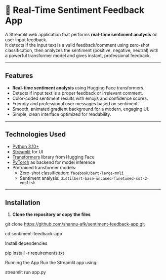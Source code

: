 # 🧠 Real-Time Sentiment Feedback App

A Streamlit web application that performs **real-time sentiment analysis** on user input feedback.  
It detects if the input text is a valid feedback/comment using zero-shot classification, then analyzes the sentiment (positive, negative, neutral) with a powerful transformer model and gives instant, professional feedback.

---

## Features

- **Real-time sentiment analysis** using Hugging Face transformers.
- Detects if input text is a proper feedback or irrelevant comment.
- Color-coded sentiment results with emojis and confidence scores.
- Friendly and professional user messages based on sentiment.
- Smooth, animated gradient background for a modern, engaging UI.
- Simple, clean interface optimized for readability.

---

## Technologies Used

- [Python 3.10+](https://www.python.org/)
- [Streamlit](https://streamlit.io/) for UI
- [Transformers](https://huggingface.co/transformers/) library from Hugging Face
- [PyTorch](https://pytorch.org/) as backend for model inference
- Pretrained transformer models:
  - Zero-shot classification: `facebook/bart-large-mnli`
  - Sentiment analysis: `distilbert-base-uncased-finetuned-sst-2-english`

---

## Installation

1. **Clone the repository or copy the files**

git clone https://github.com/shannu-afk/sentiment-feedback-app.git

cd sentiment-feedback-app

Install dependencies

pip install -r requirements.txt

Running the App
Run the Streamlit app using:

streamlit run app.py
